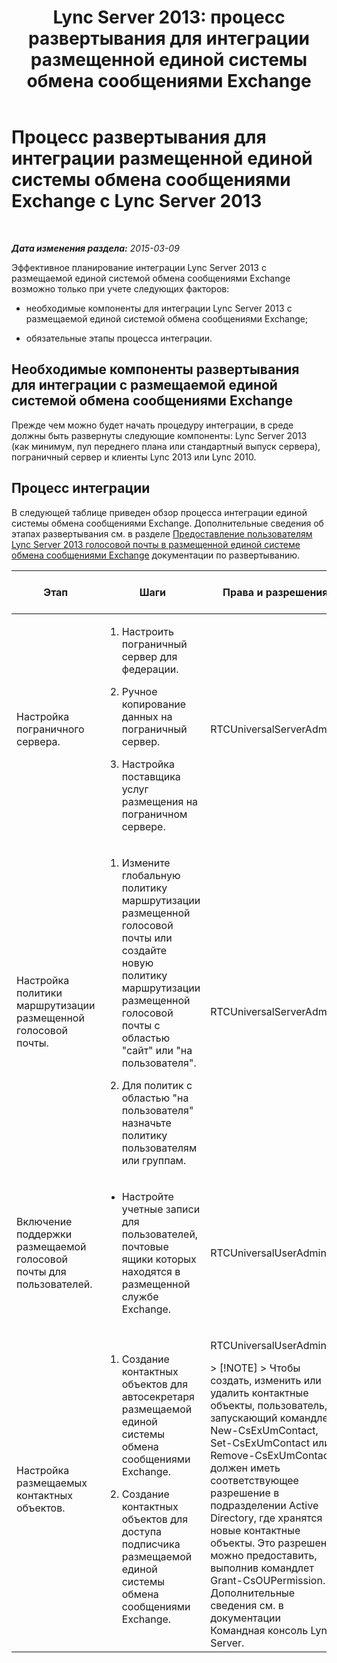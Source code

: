 ﻿---
title: 'Lync Server 2013: процесс развертывания для интеграции размещенной единой системы обмена сообщениями Exchange'
TOCTitle: Процесс развертывания для интеграции размещенной единой системы обмена сообщениями Exchange с Lync Server
ms:assetid: dbec9c38-7f66-419d-b8c3-c61380052cac
ms:mtpsurl: https://technet.microsoft.com/ru-ru/library/Gg398968(v=OCS.15)
ms:contentKeyID: 49311380
ms.date: 05/19/2016
mtps_version: v=OCS.15
ms.translationtype: HT
---

# Процесс развертывания для интеграции размещенной единой системы обмена сообщениями Exchange с Lync Server 2013

 

_**Дата изменения раздела:** 2015-03-09_

Эффективное планирование интеграции Lync Server 2013 с размещаемой единой системой обмена сообщениями Exchange возможно только при учете следующих факторов:

  - необходимые компоненты для интеграции Lync Server 2013 с размещаемой единой системой обмена сообщениями Exchange;

  - обязательные этапы процесса интеграции.

## Необходимые компоненты развертывания для интеграции с размещаемой единой системой обмена сообщениями Exchange

Прежде чем можно будет начать процедуру интеграции, в среде должны быть развернуты следующие компоненты: Lync Server 2013 (как минимум, пул переднего плана или стандартный выпуск сервера), пограничный сервер и клиенты Lync 2013 или Lync 2010.

## Процесс интеграции

В следующей таблице приведен обзор процесса интеграции единой системы обмена сообщениями Exchange. Дополнительные сведения об этапах развертывания см. в разделе [Предоставление пользователям Lync Server 2013 голосовой почты в размещенной единой системе обмена сообщениями Exchange](lync-server-2013-providing-lync-server-users-voice-mail-on-hosted-exchange-um.md) документации по развертыванию.


<table>
<colgroup>
<col style="width: 25%" />
<col style="width: 25%" />
<col style="width: 25%" />
<col style="width: 25%" />
</colgroup>
<thead>
<tr class="header">
<th>Этап</th>
<th>Шаги</th>
<th>Права и разрешения</th>
<th>Документация по развертыванию</th>
</tr>
</thead>
<tbody>
<tr class="odd">
<td><p>Настройка пограничного сервера.</p></td>
<td><ol>
<li><p>Настроить пограничный сервер для федерации.</p></li>
<li><p>Ручное копирование данных на пограничный сервер.</p></li>
<li><p>Настройка поставщика услуг размещения на пограничном сервере.</p></li>
</ol></td>
<td><p>RTCUniversalServerAdmins</p></td>
<td><p><a href="lync-server-2013-configure-the-edge-server-for-integration-with-hosted-exchange-um.md">Настройка пограничного сервера для интеграции с размещенной единой системой обмена сообщениями Exchange</a></p></td>
</tr>
<tr class="even">
<td><p>Настройка политики маршрутизации размещенной голосовой почты.</p></td>
<td><ol>
<li><p>Измените глобальную политику маршрутизации размещенной голосовой почты или создайте новую политику маршрутизации размещенной голосовой почты с областью &quot;сайт&quot; или &quot;на пользователя&quot;.</p></li>
<li><p>Для политик с областью &quot;на пользователя&quot; назначьте политику пользователям или группам.</p></li>
</ol></td>
<td><p>RTCUniversalServerAdmins</p></td>
<td><p><a href="lync-server-2013-manage-hosted-voice-mail-policies.md">Управление политиками размещенной голосовой почты в Lync Server 2013</a></p></td>
</tr>
<tr class="odd">
<td><p>Включение поддержки размещаемой голосовой почты для пользователей.</p></td>
<td><ul>
<li><p>Настройте учетные записи для пользователей, почтовые ящики которых находятся в размещенной службе Exchange.</p></li>
</ul></td>
<td><p>RTCUniversalUserAdmins</p></td>
<td><p><a href="lync-server-2013-enable-users-for-hosted-voice-mail.md">Включение поддержки размещаемой голосовой почты для пользователей в Lync Server 2013</a></p></td>
</tr>
<tr class="even">
<td><p>Настройка размещаемых контактных объектов.</p></td>
<td><ol>
<li><p>Создание контактных объектов для автосекретаря размещаемой единой системы обмена сообщениями Exchange.</p></li>
<li><p>Создание контактных объектов для доступа подписчика размещаемой единой системы обмена сообщениями Exchange.</p></li>
</ol></td>
<td><p>RTCUniversalUserAdmins</p>
<div class="alert">
> [!NOTE]
> Чтобы создать, изменить или удалить контактные объекты, пользователь, запускающий командлет New-CsExUmContact, Set-CsExUmContact или Remove-CsExUmContact, должен иметь соответствующее разрешение в подразделении Active Directory, где хранятся новые контактные объекты. Это разрешение можно предоставить, выполнив командлет Grant-CsOUPermission. Дополнительные сведения см. в документации  Командная консоль Lync Server.

</div></td>
<td><p><a href="lync-server-2013-create-contact-objects-for-hosted-exchange-um.md">Создание объектов Contact для размещенной единой системы обмена сообщениями Exchange в Lync Server 2013</a></p></td>
</tr>
</tbody>
</table>

